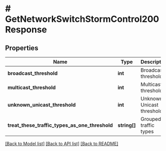 # # GetNetworkSwitchStormControl200Response

## Properties

Name | Type | Description | Notes
------------ | ------------- | ------------- | -------------
**broadcast_threshold** | **int** | Broadcast threshold. | [optional]
**multicast_threshold** | **int** | Multicast threshold. | [optional]
**unknown_unicast_threshold** | **int** | Unknown Unicast threshold. | [optional]
**treat_these_traffic_types_as_one_threshold** | **string[]** | Grouped traffic types | [optional]

[[Back to Model list]](../../README.md#models) [[Back to API list]](../../README.md#endpoints) [[Back to README]](../../README.md)
